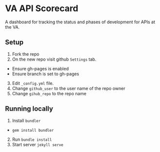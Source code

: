 # VA API Scorecard

A dashboard for tracking the status and phases of development for APIs at the VA.

## Setup

1. Fork the repo
2. On the new repo visit github `Settings` tab.
  - Ensure gh-pages is enabled
  - Ensure branch is set to gh-pages
3. Edit `_config.yml` file.
4. Change `github_user` to the user name of the repo owner
5. Change `gihub_repo` to the repo name

## Running locally

1. Install `bundler`
  - `gem install bundler`
2. Run `bundle install`
3. Start server `jekyll serve`
